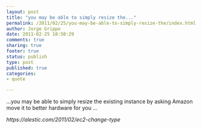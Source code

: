 ```yaml
--- 
layout: post
title: "you may be able to simply resize the..."
permalink: /2011/02/25/you-may-be-able-to-simply-resize-the/index.html
author: Jorge Grippo
date: 2011-02-25 18:50:29
comments: true
sharing: true
footer: true
status: publish
type: post
published: true
categories: 
- quote

---
```

<!-- 173 -->
<p>...you may be able to simply resize the existing instance by asking Amazon move it to better hardware for you ...</p><cite>https://alestic.com/2011/02/ec2-change-type</cite>

